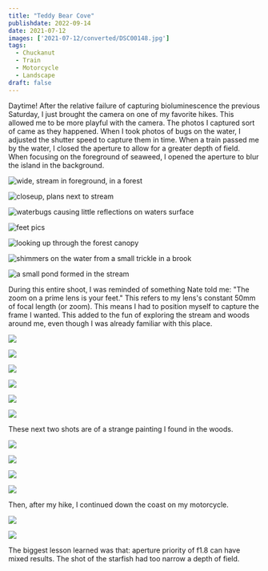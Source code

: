 ```yaml
---
title: "Teddy Bear Cove"
publishdate: 2022-09-14
date: 2021-07-12
images: ['2021-07-12/converted/DSC00148.jpg']
tags:
  - Chuckanut
  - Train
  - Motorcycle
  - Landscape
draft: false
---
```


Daytime!  After the relative failure of capturing bioluminescence the previous Saturday, I just brought the camera on one of my favorite hikes.  This allowed me to be more playful with the camera.  The photos I captured sort of came as they happened.  When I took photos of bugs on the water, I adjusted the shutter speed to capture them in time.  When a train passed me by the water, I closed the aperture to allow for a greater depth of field.  When focusing on the foreground of seaweed, I opened the aperture to blur the island in the background.

![wide, stream in foreground, in a forest](2021-07-12/converted/DSC00123.jpg)

![closeup, plans next to stream](2021-07-12/converted/DSC00128.jpg)

![waterbugs causing little reflections on waters surface](2021-07-12/converted/DSC00129.jpg)

![feet pics](2021-07-12/converted/DSC00131.jpg)

![looking up through the forest canopy](2021-07-12/converted/DSC00134.jpg)

![shimmers on the water from a small trickle in a brook](2021-07-12/converted/DSC00135.jpg)

![a small pond formed in the stream](2021-07-12/converted/DSC00136.jpg)

During this entire shoot, I was reminded of something Nate told me: "The zoom on a prime lens is your feet."  This refers to my lens's constant 50mm of focal length (or zoom).  This means I had to position myself to capture the frame I wanted.  This added to the fun of exploring the stream and woods around me, even though I was already familiar with this place.

![](2021-07-12/converted/DSC00148.jpg)

![](2021-07-12/converted/DSC00163.jpg)

![](2021-07-12/converted/DSC00169.jpg)

![](2021-07-12/converted/DSC00171.jpg)

![](2021-07-12/converted/DSC00174.jpg)

![](2021-07-12/converted/DSC00177.jpg)

These next two shots are of a strange painting I found in the woods.

![](2021-07-12/converted/DSC00179.jpg)

![](2021-07-12/converted/DSC00182.jpg)

![](2021-07-12/converted/DSC00183.jpg)

![](2021-07-12/converted/DSC00188.jpg)

Then, after my hike, I continued down the coast on my motorcycle.

![](2021-07-12/converted/DSC00205.jpg)

![](2021-07-12/converted/DSC00215.jpg)

The biggest lesson learned was that: aperture priority of f1.8 can have mixed results.  The shot of the starfish had too narrow a depth of field.
